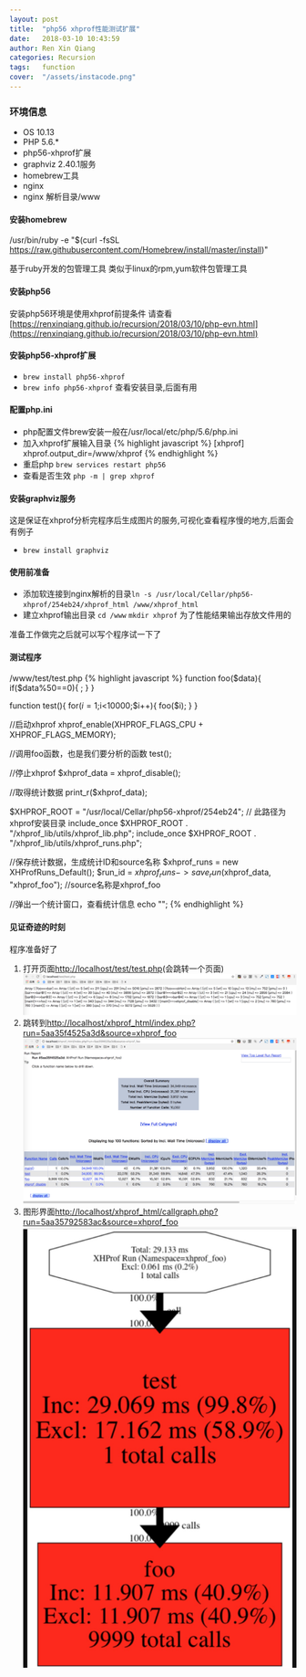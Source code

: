 ```yaml
---
layout: post
title:  "php56 xhprof性能测试扩展"
date:   2018-03-10 10:43:59
author: Ren Xin Qiang
categories: Recursion
tags:	function 
cover:  "/assets/instacode.png"
---
```


### 环境信息
* OS 10.13
* PHP 5.6.*
* php56-xhprof扩展
* graphviz 2.40.1服务
* homebrew工具
* nginx
* nginx 解析目录/www

#### 安装homebrew
/usr/bin/ruby -e "$(curl -fsSL https://raw.githubusercontent.com/Homebrew/install/master/install)"

基于ruby开发的包管理工具
类似于linux的rpm,yum软件包管理工具

#### 安装php56
安装php56环境是使用xhprof前提条件
请查看[https://renxinqiang.github.io/recursion/2018/03/10/php-evn.html](https://renxinqiang.github.io/recursion/2018/03/10/php-evn.html)


#### 安装php56-xhprof扩展
* `brew install php56-xhprof`
* `brew info php56-xhprof` 查看安装目录,后面有用

#### 配置php.ini 
* php配置文件brew安装一般在/usr/local/etc/php/5.6/php.ini
* 加入xhprof扩展输入目录
  {% highlight javascript %}
  [xhprof]
  xhprof.output_dir=/www/xhprof
  {% endhighlight %}
* 重启php `brew services restart php56`
* 查看是否生效 `php -m | grep xhprof`

#### 安装graphviz服务
这是保证在xhprof分析完程序后生成图片的服务,可视化查看程序慢的地方,后面会有例子
* `brew install graphviz`


#### 使用前准备
* 添加软连接到nginx解析的目录`ln -s /usr/local/Cellar/php56-xhprof/254eb24/xhprof_html /www/xhprof_html`
* 建立xhprof输出目录 `cd /www` `mkdir xhprof` 为了性能结果输出存放文件用的

准备工作做完之后就可以写个程序试一下了

#### 测试程序
/www/test/test.php
{% highlight javascript %}
function foo($data){
    if($data%50==0){
        ;
    }
}


function test(){
    for($i=1;$i<10000;$i++){
        foo($i);
    }
}

//启动xhprof
xhprof_enable(XHPROF_FLAGS_CPU + XHPROF_FLAGS_MEMORY);

//调用foo函数，也是我们要分析的函数
test();

//停止xhprof
$xhprof_data = xhprof_disable();

//取得统计数据
print_r($xhprof_data);

$XHPROF_ROOT = "/usr/local/Cellar/php56-xhprof/254eb24"; // 此路径为xhprof安装目录
include_once $XHPROF_ROOT . "/xhprof_lib/utils/xhprof_lib.php";
include_once $XHPROF_ROOT . "/xhprof_lib/utils/xhprof_runs.php";

//保存统计数据，生成统计ID和source名称
$xhprof_runs = new XHProfRuns_Default();
$run_id = $xhprof_runs->save_run($xhprof_data, "xhprof_foo"); //source名称是xhprof_foo

//弹出一个统计窗口，查看统计信息
echo "<script language='javascript'>window.open('../xhprof_html/index.php?run=" . $run_id . "&source=xhprof_foo');</script>";
{% endhighlight %}

#### 见证奇迹的时刻
程序准备好了
1. 打开页面[http://localhost/test/test.php](http://localhost/test/test.php)(会跳转一个页面)
![打印的数据](/assets/xhprof1.jpeg)
2. 跳转到[http://localhost/xhprof_html/index.php?run=5aa35f4525a3d&source=xhprof_foo](http://localhost/xhprof_html/index.php?run=5aa35f4525a3d&source=xhprof_foo)
![数据页面](/assets/xhprof3.jpeg)
3. 图形界面[http://localhost/xhprof_html/callgraph.php?run=5aa35792583ac&source=xhprof_foo](http://localhost/xhprof_html/callgraph.php?run=5aa35792583ac&source=xhprof_foo)
![图形效果](/assets/xhprof2.jpeg)
